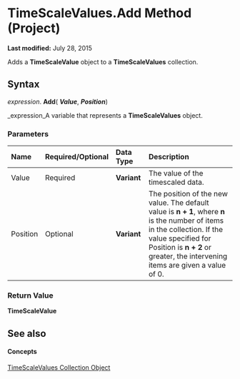 
# TimeScaleValues.Add Method (Project)

 **Last modified:** July 28, 2015

Adds a  **TimeScaleValue** object to a **TimeScaleValues** collection.

## Syntax

 _expression_. **Add**( **_Value_**,  **_Position_**)

 _expression_A variable that represents a  **TimeScaleValues** object.


### Parameters



|**Name**|**Required/Optional**|**Data Type**|**Description**|
|:-----|:-----|:-----|:-----|
|Value|Required| **Variant**|The value of the timescaled data.|
|Position|Optional| **Variant**|The position of the new value. The default value is  **n + 1**, where  **n** is the number of items in the collection. If the value specified for Position is **n + 2** or greater, the intervening items are given a value of 0.|

### Return Value

 **TimeScaleValue**


## See also


#### Concepts


 [TimeScaleValues Collection Object](d94a0346-7cf5-b734-b32d-430fba980824.md)
